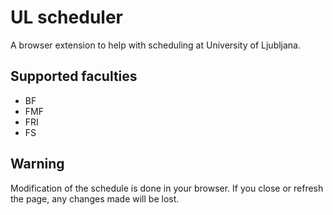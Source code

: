 # UL scheduler

A browser extension to help with scheduling at University of Ljubljana.

## Supported faculties

- BF
- FMF
- FRI
- FS

## Warning

Modification of the schedule is done in your browser.
If you close or refresh the page, any changes made will be lost.
